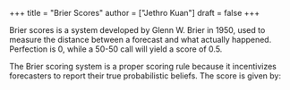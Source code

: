 +++
title = "Brier Scores"
author = ["Jethro Kuan"]
draft = false
+++

Brier scores is a system developed by Glenn W. Brier in 1950, used to measure
the distance between a forecast and what actually happened. Perfection is 0,
while a 50-50 call will yield a score of 0.5.

The Brier scoring system is a proper scoring rule because it incentivizes
forecasters to report their true probabilistic beliefs. The score is given by:
